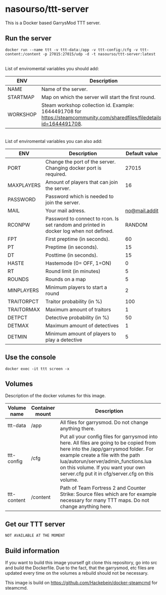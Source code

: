 # nasourso/ttt-server

This is a Docker based GarrysMod TTT server.

## Run the server
```
docker run --name ttt -v ttt-data:/app -v ttt-config:/cfg -v ttt-content:/content -p 27015:27015/udp -d -t nasourso/ttt-server:latest
```

<br>
List of enviromental variables you should add:

| ENV | Description | Default value |
| --- | --- | --- |
| NAME | Name of the server. | DockerServer |
| STARTMAP | Map on which the server will start the first round. | gm_construct |
| WORKSHOP | Steam workshop collection id. Example: 1644491708 for https://steamcommunity.com/sharedfiles/filedetails/?id=1644491708. | 0 |

<br>
List of enviromental variables you can also add:

| ENV | Description | Default value |
| --- | --- | --- |
| PORT | Change the port of the server. Changing docker port is required. | 27015 |
| MAXPLAYERS | Amount of players that can join the server. | 16 |
| PASSWORD | Password which is needed to join the server. | |
| MAIL | Your mail adress. | no@mail.addit |
| RCONPW | Password to connect to rcon. Is set random and printed in docker log when not defined. | RANDOM |
| FPT | First preptime (in seconds). | 60 |
| PT | Preptime (in seconds). | 15 |
| DT | Posttime (in seconds). | 15 |
| HASTE | Hastemode (0= OFF, 1=ON) | 0 |
| RT | Round limit (in minutes) | 5 |
| ROUNDS | Rounds on a map | 5 |
| MINPLAYERS | Minimum players to start a round | 2 |
| TRAITORPCT | Traitor probability (in %) | 100 |
| TRAITORMAX | Maximum amount of traitors | 1 |
| DETPCT | Detective probability (in %) | 50 |
| DETMAX | Maximum amount of detectives | 1 |
| DETMIN | Minimum amount of players to play a detective | 5 |

## Use the console
```
docker exec -it ttt screen -x
```

## Volumes
Description of the docker volumes for this image.

| Volume name | Container mount | Description |
| --- | --- | --- |
| ttt-data | /app | All files for garrysmod. Do not change anything there. |
| ttt-config | /cfg | Put all your config files for garrysmod into here. All files are going to be copied from here into the /app/garrysmod folder. For example create a file with the path lua/autorun/server/admin_functions.lua on this volume. If you want your own server.cfg put it in cfg/server.cfg on this volume.
| ttt-content | /content | Path of Team Fortress 2 and Counter Strike: Source files which are for example necessary for many TTT maps. Do not change anything here. |

## Get our TTT server
```
NOT AVAILABLE AT THE MOMENT
```
## Build information

If you want to build this image yourself git clone this repository, go into src and build the Dockerfile. Due to the fact, that the garrysmod, etc files are updated every time on the volumes a rebuild should not be necessary.

This image is build on https://github.com/Hackebein/docker-steamcmd for steamcmd.
